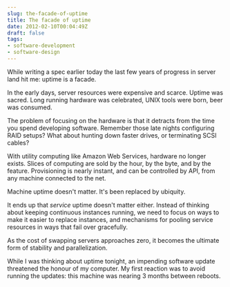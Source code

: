 ```yaml
---
slug: the-facade-of-uptime
title: The facade of uptime
date: 2012-02-10T00:04:49Z
draft: false
tags:
- software-development
- software-design
---
```


While writing a spec earlier today the last few years of progress in server land hit me: uptime is a facade.

In the early days, server resources were expensive and scarce. Uptime was sacred. Long running hardware was celebrated, UNIX
tools were born, beer was consumed.

The problem of focusing on the hardware is that it detracts from the time you spend developing software. Remember those late
nights configuring RAID setups? What about hunting down faster drives, or terminating SCSI cables?

With utility computing like Amazon Web Services, hardware no longer exists. Slices of computing are sold by the hour, by the
byte, and by the feature. Provisioning is nearly instant, and can be controlled by API, from any machine connected to the net.

Machine uptime doesn't matter. It's been replaced by ubiquity.

It ends up that *service* uptime doesn't matter either. Instead of thinking about keeping continuous instances running, we
need to focus on ways to make it easier to replace instances, and mechanisms for pooling service resources in ways that fail
over gracefully.

As the cost of swapping servers approaches zero, it becomes the ultimate form of stability and parallelization.

While I was thinking about uptime tonight, an impending software update threatened the honour of my computer. My first
reaction was to avoid running the updates: this machine was nearing 3 months between reboots.
